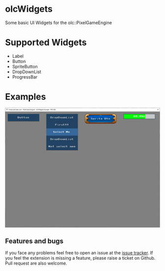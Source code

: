 # olcWidgets
Some basic UI Widgets for the olc::PixelGameEngine


# Supported Widgets 
- Label
- Button
- SpriteButton
- DropDownList
- ProgressBar

# Examples
<img src="ScreenShot.png">

## Features and bugs
If you face any problems feel free to open an issue at the [issue tracker][tracker]. If you feel the extension is missing a feature, please raise a ticket on Github. Pull request are also welcome.

[tracker]: https://github.com/BaderEddineOuaich/olcWidgets/issues


